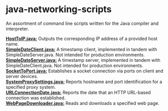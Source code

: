 # java-networking-scripts
  
An assortment of command line scripts written for the Java compiler and interpreter.  
  
[**HostToIP.java:**](https://github.com/chaseofthejungle/java-networking-scripts/blob/main/scripts/HostToIP.java) Outputs the corresponding IP address of a provided host name.  
[**SimpleDateClient.java:**](https://github.com/chaseofthejungle/java-networking-scripts/blob/main/scripts/SimpleDateClient.java) A timestamp client, implemented in tandem with SimpleDateServer.java. Not intended for production environments.  
[**SimpleDateServer.java:**](https://github.com/chaseofthejungle/java-networking-scripts/blob/main/scripts/SimpleDateServer.java) A timestamp server, implemented in tandem with SimpleDateClient.java. Not intended for production environments.  
[**SocketToPort.java:**](https://github.com/chaseofthejungle/java-networking-scripts/blob/main/scripts/SocketToPort.java) Establishes a socket connection via ports on client and server devices.  
[**SystemProxySettings.java:**](https://github.com/chaseofthejungle/java-networking-scripts/blob/main/scripts/SystemProxySettings.java) Reports hostname and port identification for a specified proxy system.  
[**URLConnectionDate.java:**](https://github.com/chaseofthejungle/java-networking-scripts/blob/main/scripts/URLConnectionDate.java) Reports the date that an HTTP URL-based connection was established.  
[**WebPageDownloader.java:**](https://github.com/chaseofthejungle/java-networking-scripts/blob/main/scripts/WebPageDownloader.java) Reads and downloads a specified web page.
